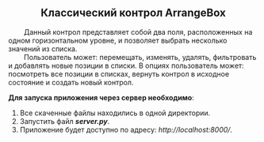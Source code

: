 <h2 align="center">Классический контрол ArrangeBox</h2>

&nbsp;&nbsp;&nbsp;&nbsp;&nbsp;&nbsp;&nbsp;&nbsp;Данный контрол представляет собой два поля, расположенных на одном горизонтальном уровне, и позволяет выбрать несколько значений из списка.
<br>
&nbsp;&nbsp;&nbsp;&nbsp;&nbsp;&nbsp;&nbsp;&nbsp;Пользователь может: перемещать, изменять, удалять, фильтровать и добавлять новые позиции в списки.
В опциях пользователь может: посмотреть все позиции в списках, вернуть контрол в исходное состояние и создать новый контрол.
<br>

**Для запуска приложения через сервер необходимо**:

1. Все скаченные файлы находились в одной директории.
2. Запустить файл **_server.py_**.
3. Приложение будет доступно по адресу: _http://localhost:8000/_.
